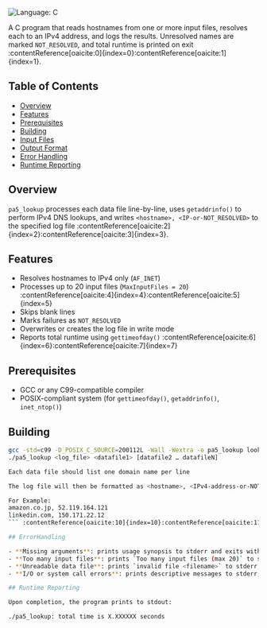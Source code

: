 ![Language: C](https://img.shields.io/badge/language-C-blue.svg)

A C program that reads hostnames from one or more input files, resolves each to an IPv4 address, and logs the results. Unresolved names are marked `NOT_RESOLVED`, and total runtime is printed on exit :contentReference[oaicite:0]{index=0}:contentReference[oaicite:1]{index=1}.

## Table of Contents

- [Overview](#overview)  
- [Features](#features)  
- [Prerequisites](#prerequisites)  
- [Building](#building)  
- [Input Files](#input-files)  
- [Output Format](#output-format)  
- [Error Handling](#ErrorHandling)  
- [Runtime Reporting](#runtime-reporting)   

## Overview

`pa5_lookup` processes each data file line-by-line, uses `getaddrinfo()` to perform IPv4 DNS lookups, and writes `<hostname>, <IP-or-NOT_RESOLVED>` to the specified log file :contentReference[oaicite:2]{index=2}:contentReference[oaicite:3]{index=3}.

## Features

- Resolves hostnames to IPv4 only (`AF_INET`)  
- Processes up to 20 input files (`MaxInputFiles = 20`) :contentReference[oaicite:4]{index=4}:contentReference[oaicite:5]{index=5}  
- Skips blank lines  
- Marks failures as `NOT_RESOLVED`  
- Overwrites or creates the log file in write mode  
- Reports total runtime using `gettimeofday()` :contentReference[oaicite:6]{index=6}:contentReference[oaicite:7]{index=7}  

## Prerequisites

- GCC or any C99-compatible compiler  
- POSIX-compliant system (for `gettimeofday()`, `getaddrinfo()`, `inet_ntop()`)  

## Building

```bash
gcc -std=c99 -D_POSIX_C_SOURCE=200112L -Wall -Wextra -o pa5_lookup lookup.c
./pa5_lookup <log_file> <datafile1> [datafile2 … datafileN]

Each data file should list one domain name per line

The log file will then be formatted as <hostname>, <IPv4-address-or-NOT_RESOLVED>

For Example:
amazon.co.jp, 52.119.164.121
linkedin.com, 150.171.22.12
``` :contentReference[oaicite:10]{index=10}:contentReference[oaicite:11]{index=11}

## ErrorHandling

- **Missing arguments**: prints usage synopsis to stderr and exits with failure :contentReference[oaicite:12]{index=12}:contentReference[oaicite:13]{index=13}  
- **Too many input files**: prints `Too many input files (max 20)` to stderr and exits :contentReference[oaicite:14]{index=14}:contentReference[oaicite:15]{index=15}  
- **Unreadable data file**: prints `invalid file <filename>` to stderr, then continues :contentReference[oaicite:16]{index=16}:contentReference[oaicite:17]{index=17}  
- **I/O or system call errors**: prints descriptive messages to stderr; exits or continues based on recoverability  

## Runtime Reporting

Upon completion, the program prints to stdout:

./pa5_lookup: total time is X.XXXXXX seconds